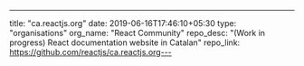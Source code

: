 ---
title: "ca.reactjs.org"
date: 2019-06-16T17:46:10+05:30
type: "organisations"
org_name: "React Community"
repo_desc: "(Work in progress) React documentation website in Catalan"
repo_link: https://github.com/reactjs/ca.reactjs.org---